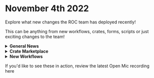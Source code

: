 # November 4th 2022

Explore what new changes the ROC team has deployed recently!

This can be anything from new workflows, crates, forms, scripts or just exciting changes to the team!

<details>

<summary><strong>General News</strong></summary>

*
  * Welcome to Lucas, our newest addition to the ROC team! Go say Hello!

</details>

<details>

<summary><strong>Crate Marketplace</strong></summary>

*
  * CWM - Updated "Duplicate Ticket" crate to only search for the past 2 weeks of tickets

</details>

<details>

<summary><strong>New Workflows</strong></summary>



</details>

If you'd like to see these in action, review the latest Open Mic recording here
